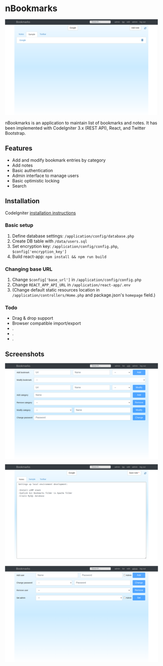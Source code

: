 # nBookmarks

![bookmarks](./images/bookmarks.png)

nBookmarks is an application to maintain list of bookmarks and notes. It has been implemented with CodeIgniter 3.x (REST API), React, and Twitter Bootstrap.

## Features

- Add and modify bookmark entries by category
- Add notes
- Basic authentication
- Admin interface to manage users
- Basic optimistic locking
- Search

## Installation

CodeIgniter [installation instructions](https://codeigniter.com/userguide3/installation/index.html)

### Basic setup

1. Define database settings: `/application/config/database.php`
2. Create DB table with `/data/users.sql`
3. Set encryption key: `/application/config/config.php`, `$config['encryption_key']`
4. Build react-app: `npm install && npm run build`

### Changing base URL

1. Change `$config['base_url']` in `/application/config/config.php`
2. Change `REACT_APP_API_URL` in `/application/react-app/.env`
3. (Change default static resources location in `/application/controllers/Home.php` and package.json's `homepage` field.)

### Todo

- Drag &  drop support
- Browser compatible import/export
- .
- .
- .

## Screenshots

![](./images/edit.png)

![](./images/notes.png)

![](./images/admin.png)

